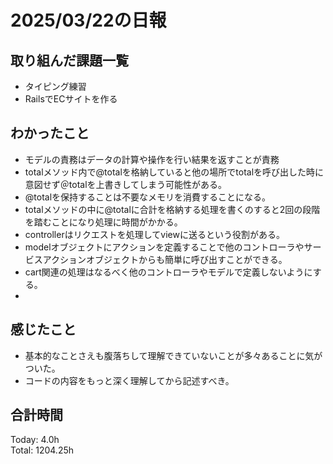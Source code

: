 # 2025/03/22の日報
## 取り組んだ課題一覧
* タイピング練習
*  RailsでECサイトを作る
## わかったこと
* モデルの責務はデータの計算や操作を行い結果を返すことが責務
*  totalメソッド内で@totalを格納していると他の場所でtotalを呼び出した時に意図せず＠totalを上書きしてしまう可能性がある。
*  @totalを保持することは不要なメモリを消費することになる。
*  totalメソッドの中に@totalに合計を格納する処理を書くのすると2回の段階を踏むことになり処理に時間がかかる。
*  controllerはリクエストを処理してviewに送るという役割がある。
*  modelオブジェクトにアクションを定義することで他のコントローラやサービスアクションオブジェクトからも簡単に呼び出すことができる。
* cart関連の処理はなるべく他のコントローラやモデルで定義しないようにする。
*     
## 感じたこと
* 基本的なことさえも腹落ちして理解できていないことが多々あることに気がついた。
* コードの内容をもっと深く理解してから記述すべき。
## 合計時間 
Today: 4.0h<br>
Total: 1204.25h
